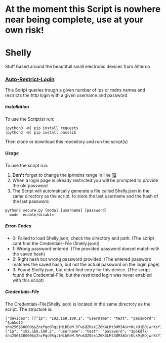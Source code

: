 # At the moment this Script is nowhere near being complete, use at your own risk!

# Shelly
Stuff based around the beautifull small electronic devices from Allterco

### [Auto-Restrict-Login](Scripts/secure.py)
This Script queries trough a given number of ips or mdns names and restricts the http login with a given username and password

##### Installation
To use the Script(s) run:
```
(python3 -m) pip install requests
(python3 -m) pip install passlib
```
Then clone or download this repository and run the script(s)

##### Usage
To use the script run:
1. **Don't** forget to change the ip/mdns range in line **[12](https://github.com/Floplosion05/Shelly/blob/1bb07f124326b38dcee3988aaf8065b9076dca41/Scripts/secure.py#L12)**
2. When a login page is already restricted you will be prompted to provide the old password
3. The Script will automatically generate a file called Shelly.json in the same directory as the script, to store the last username and the hash of the last password.
```
python3 secure.py [mode] [username] [password]
  mode  enable/disable
```
##### Error-Codes
  - 0: Failed to load Shelly.json, check the directory and path. (The script cant find the Credentials-File (Shelly.json))
  - 1: Wrong password entered. (The provided password doesnt match with the saved hash)
  - 2: Right hash but wrong password provided. (The entered password matches the saved hash, but not the actual password on the login page)
  - 3: Found Shelly.json, but didnt find entry for this device. (The script found the Credential-File, but the restricted login was never enabled with this script)

##### Credentials-File
The Credentials-File(Shelly.json) is located in the same directory as the script.
The structure is:
```
{"devices": [{"ip": "192.168.100.1", "username": "test", "password": "$pbkdf2-sha256$30000$yZnzPqc0Rqi1NibEeM.5Fw$QZ0sk1Z6K4LMt3UM3AGrrKLk9jBOjwrXsY1psfAPY4Q"}, {"ip". "192.168.100.2", "username": "test", "password"; "$pbkdf2-sha256$30000$yZnzPqc0Rqi1NibEeM.5Fw$QZ0sk1Z6K4LMt3UM3AGrrKLk9jBOjwrXsY1psfAPY4Q"}]}
```
